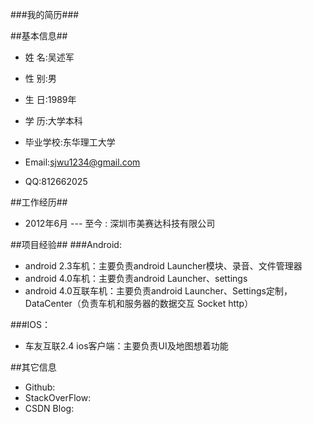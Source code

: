 ###我的简历###

##基本信息##
* 姓 名:吴述军
* 性 别:男
* 生 日:1989年
* 学 历:大学本科
* 毕业学校:东华理工大学

* Email:sjwu1234@gmail.com
*    QQ:812662025

##工作经历##
* 2012年6月 --- 至今 : 深圳市美赛达科技有限公司

##项目经验##
###Android:
* android 2.3车机：主要负责android Launcher模块、录音、文件管理器
* android 4.0车机：主要负责android Launcher、settings
* android 4.0互联车机：主要负责android Launcher、Settings定制，DataCenter（负责车机和服务器的数据交互 Socket http）

###IOS：
* 车友互联2.4 ios客户端：主要负责UI及地图想着功能

##其它信息
* Github:
* StackOverFlow:
* CSDN Blog:
